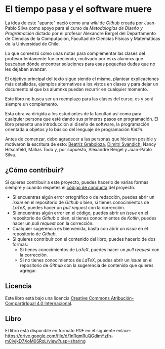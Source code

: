 # El tiempo pasa y el software muere

La idea de este "apunte" nació como una *wiki* de *Github* creada por Juan-Pablo Silva como apoyo 
para el curso de *Metodologías de Diseño y Programación* dictado por el profesor Alexandre Bergel 
del Departamento de Ciencias de la Computación, Facultad de Ciencias Físicas y Matemáticas de la 
Universidad de Chile.

Lo que comenzó como unas notas para complementar las clases del profesor lentamente fue creciendo,
motivado por esxs alumnxs que buscaban dónde encontrar soluciones para esas pequeñas dudas que no
les dejaban avanzar.

El objetivo principal del texto sigue siendo el mismo, plantear explicaciones más detalladas, 
ejemplos alternativos a los vistos en clases y para dejar un documento al que lxs alumnxs puedan
recurrir en cualquier momento.

Este libro no busca ser un reemplazo para las clases del curso, es y será siempre un complemento.

Esta obra va dirigida a los estudiantes de la facultad así como para cualquier persona que esté
dando sus primeros pasos en programación.
El libro presenta una introducción al diseño de software, la programación orientada a objetos y lo
básico del lenguaje de programación *Kotlin*.

Antes de comenzar, debo agradecer a las personas que hicieron posible y motivaron la escritura de
esto: [Beatríz Graboloza](https://github.com/BeaNyann), 
[Dimitri Svandich](https://github.com/vmkovacs), Nancy Hitschfeld, Matías Todo y, por supuesto,
Alexandre Bergel y Juan-Pablo Silva.

## ¿Cómo contribuir?

Si quieres contribuir a este proyecto, puedes hacerlo de varias formas siempre y cuando respetes
el [código de conducta](CODE_OF_CONDUCT.md) del proyecto.

- Si encuentras algún error ortográfico o de redacción, puedes abrir un *issue* en el repositorio
  de *Github* o bien, si tienes conocimientos de *LaTeX*, puedes hacer un *pull request* con la
  corrección.
- Si encuentras algún error en el código, puedes abrir un *issue* en el repositorio de *Github* o
  bien, si tienes conocimientos de *Kotlin*, puedes hacer un *pull request* con la corrección.
- Cualquier sugerencia es bienvenida, basta con abrir un *issue* en el repositorio de *Github*.
- Si quieres contribuir con el contenido del libro, puedes hacerlo de dos formas:
  - Si tienes conocimientos de *LaTeX*, puedes hacer un *pull request* con la corrección.
  - Si no tienes conocimientos de *LaTeX*, puedes abrir un *issue* en el repositorio de *Github*
    con la sugerencia de contenido que quieres agregar.

## Licencia

Este libro está bajo una licencia [Creative Commons Atribución-CompartirIgual 4.0 Internacional](https://creativecommons.org/licenses/by-sa/4.0/).

## Libro

El libro está disponible en formato *PDF* en el siguiente enlace: https://drive.google.com/file/d/1nRqmRuQGdimYzfh-m0IyjkD7XoM06RoL/view?usp=sharing